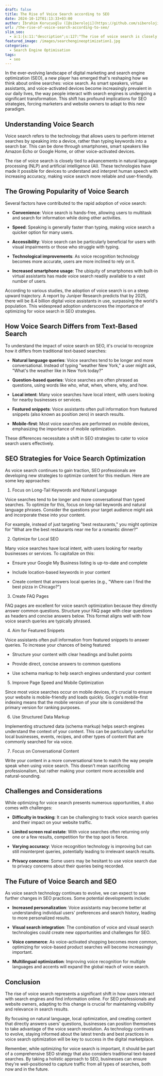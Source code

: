 ```yaml
---
draft: false
title: The Rise of Voice Search according to SEO
date: 2024-10-12T01:13:33+03:00
author: İbrahim Korucuoğlu ([@siberoloji](https://github.com/siberoloji))
url: /the-rise-of-voice-search-according-to-seo/
slim_seo:
  - a:1:{s:11:"description";s:127:"The rise of voice search is closely tied to advancements in natural language processing (NLP) and artificial intelligence (AI).";}
featured_image: /images/searchengineoptimization1.jpg
categories:
  - Search Engine Optimisation
tags:
  - seo
---
```



In the ever-evolving landscape of digital marketing and search engine optimization (SEO), a new player has emerged that's reshaping how we think about online searches: voice search. As smart speakers, virtual assistants, and voice-activated devices become increasingly prevalent in our daily lives, the way people interact with search engines is undergoing a significant transformation. This shift has profound implications for SEO strategies, forcing marketers and website owners to adapt to this new paradigm.



## Understanding Voice Search



Voice search refers to the technology that allows users to perform internet searches by speaking into a device, rather than typing keywords into a search bar. This can be done through smartphones, smart speakers like Amazon Echo or Google Home, or other voice-activated devices.



The rise of voice search is closely tied to advancements in natural language processing (NLP) and artificial intelligence (AI). These technologies have made it possible for devices to understand and interpret human speech with increasing accuracy, making voice search more reliable and user-friendly.



## The Growing Popularity of Voice Search



Several factors have contributed to the rapid adoption of voice search:


* **Convenience**: Voice search is hands-free, allowing users to multitask and search for information while doing other activities.

* **Speed**: Speaking is generally faster than typing, making voice search a quicker option for many users.

* **Accessibility**: Voice search can be particularly beneficial for users with visual impairments or those who struggle with typing.

* **Technological improvements**: As voice recognition technology becomes more accurate, users are more inclined to rely on it.

* **Increased smartphone usage**: The ubiquity of smartphones with built-in virtual assistants has made voice search readily available to a vast number of users.




According to various studies, the adoption of voice search is on a steep upward trajectory. A report by Juniper Research predicts that by 2025, there will be 8.4 billion digital voice assistants in use, surpassing the world's population. This widespread adoption underscores the importance of optimizing for voice search in SEO strategies.



## How Voice Search Differs from Text-Based Search



To understand the impact of voice search on SEO, it's crucial to recognize how it differs from traditional text-based searches:


* **Natural language queries**: Voice searches tend to be longer and more conversational. Instead of typing "weather New York," a user might ask, "What's the weather like in New York today?"

* **Question-based queries**: Voice searches are often phrased as questions, using words like who, what, when, where, why, and how.

* **Local intent**: Many voice searches have local intent, with users looking for nearby businesses or services.

* **Featured snippets**: Voice assistants often pull information from featured snippets (also known as position zero) in search results.

* **Mobile-first**: Most voice searches are performed on mobile devices, emphasizing the importance of mobile optimization.




These differences necessitate a shift in SEO strategies to cater to voice search users effectively.



## SEO Strategies for Voice Search Optimization



As voice search continues to gain traction, SEO professionals are developing new strategies to optimize content for this medium. Here are some key approaches:



1. Focus on Long-Tail Keywords and Natural Language



Voice searches tend to be longer and more conversational than typed searches. To optimize for this, focus on long-tail keywords and natural language phrases. Consider the questions your target audience might ask and incorporate these into your content.



For example, instead of just targeting "best restaurants," you might optimize for "What are the best restaurants near me for a romantic dinner?"



2. Optimize for Local SEO



Many voice searches have local intent, with users looking for nearby businesses or services. To capitalize on this:


* Ensure your Google My Business listing is up-to-date and complete

* Include location-based keywords in your content

* Create content that answers local queries (e.g., "Where can I find the best pizza in Chicago?")




3. Create FAQ Pages



FAQ pages are excellent for voice search optimization because they directly answer common questions. Structure your FAQ page with clear questions as headers and concise answers below. This format aligns well with how voice search queries are typically phrased.



4. Aim for Featured Snippets



Voice assistants often pull information from featured snippets to answer queries. To increase your chances of being featured:


* Structure your content with clear headings and bullet points

* Provide direct, concise answers to common questions

* Use schema markup to help search engines understand your content




5. Improve Page Speed and Mobile Optimization



Since most voice searches occur on mobile devices, it's crucial to ensure your website is mobile-friendly and loads quickly. Google's mobile-first indexing means that the mobile version of your site is considered the primary version for ranking purposes.



6. Use Structured Data Markup



Implementing structured data (schema markup) helps search engines understand the context of your content. This can be particularly useful for local businesses, events, recipes, and other types of content that are commonly searched for via voice.



7. Focus on Conversational Content



Write your content in a more conversational tone to match the way people speak when using voice search. This doesn't mean sacrificing professionalism, but rather making your content more accessible and natural-sounding.



## Challenges and Considerations



While optimizing for voice search presents numerous opportunities, it also comes with challenges:


* **Difficulty in tracking**: It can be challenging to track voice search queries and their impact on your website traffic.

* **Limited screen real estate**: With voice searches often returning only one or a few results, competition for the top spot is fierce.

* **Varying accuracy**: Voice recognition technology is improving but can still misinterpret queries, potentially leading to irrelevant search results.

* **Privacy concerns**: Some users may be hesitant to use voice search due to privacy concerns about their queries being recorded.




## The Future of Voice Search and SEO



As voice search technology continues to evolve, we can expect to see further changes in SEO practices. Some potential developments include:


* **Increased personalization**: Voice assistants may become better at understanding individual users' preferences and search history, leading to more personalized results.

* **Visual search integration**: The combination of voice and visual search technologies could create new opportunities and challenges for SEO.

* **Voice commerce**: As voice-activated shopping becomes more common, optimizing for voice-based product searches will become increasingly important.

* **Multilingual optimization**: Improving voice recognition for multiple languages and accents will expand the global reach of voice search.




## Conclusion



The rise of voice search represents a significant shift in how users interact with search engines and find information online. For SEO professionals and website owners, adapting to this change is crucial for maintaining visibility and relevance in search results.



By focusing on natural language, local optimization, and creating content that directly answers users' questions, businesses can position themselves to take advantage of the voice search revolution. As technology continues to evolve, staying informed about the latest trends and best practices in voice search optimization will be key to success in the digital marketplace.



Remember, while optimizing for voice search is important, it should be part of a comprehensive SEO strategy that also considers traditional text-based searches. By taking a holistic approach to SEO, businesses can ensure they're well-positioned to capture traffic from all types of searches, both now and in the future.
